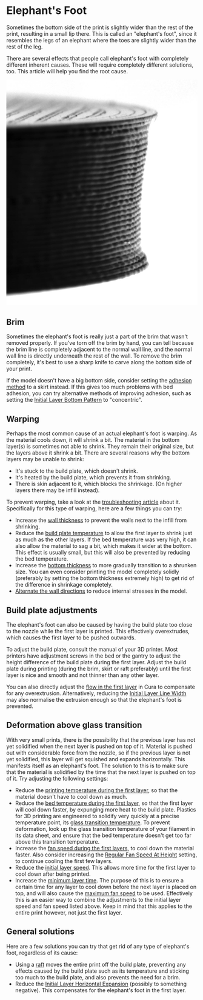 Elephant's Foot
====
Sometimes the bottom side of the print is slightly wider than the rest of the print, resulting in a small lip there. This is called an "elephant's foot", since it resembles the legs of an elephant where the toes are slightly wider than the rest of the leg.

There are several effects that people call elephant's foot with completely different inherent causes. These will require completely different solutions, too. This article will help you find the root cause.

![Elephant feet caused by the strength of the skin layers](images/elephants_foot.jpg)

Brim
----
Sometimes the elephant's foot is really just a part of the brim that wasn't removed properly. If you've torn off the brim by hand, you can tell because the brim line is completely adjacent to the normal wall line, and the normal wall line is directly underneath the rest of the wall. To remove the brim completely, it's best to use a sharp knife to carve along the bottom side of your print.

If the model doesn't have a big bottom side, consider setting the [adhesion method](adhesion_type.md) to a skirt instead. If this gives too much problems with bed adhesion, you can try alternative methods of improving adhesion, such as setting the [Initial Layer Bottom Pattern](top_bottom_pattern_0.md) to "concentric".

Warping
----
Perhaps the most common cause of an actual elephant's foot is warping. As the material cools down, it will shrink a bit. The material in the bottom layer(s) is sometimes not able to shrink. They remain their original size, but the layers above it shrink a bit. There are several reasons why the bottom layers may be unable to shrink:
* It's stuck to the build plate, which doesn't shrink.
* It's heated by the build plate, which prevents it from shrinking.
* There is skin adjacent to it, which blocks the shrinkage. (On higher layers there may be infill instead).

To prevent warping, take a look at the [troubleshooting article](warping.md) about it. Specifically for this type of warping, here are a few things you can try:
* Increase the [wall thickness](wall_thickness.md) to prevent the walls next to the infill from shrinking.
* Reduce the [build plate temperature](material_bed_temperature.md) to allow the first layer to shrink just as much as the other layers. If the bed temperature was very high, it can also allow the material to sag a bit, which makes it wider at the bottom. This effect is usually small, but this will also be prevented by reducing the bed temperature.
* Increase the [bottom thickness](bottom_thickness.md) to more gradually transition to a shrunken size. You can even consider printing the model completely solidly (preferably by setting the bottom thickness extremely high) to get rid of the difference in shrinkage completely.
* [Alternate the wall directions](material_alternate_walls.md) to reduce internal stresses in the model.

Build plate adjustments
----
The elephant's foot can also be caused by having the build plate too close to the nozzle while the first layer is printed. This effectively overextrudes, which causes the first layer to be pushed outwards.

To adjust the build plate, consult the manual of your 3D printer. Most printers have adjustment screws in the bed or the gantry to adjust the height difference of the build plate during the first layer. Adjust the build plate during printing (during the brim, skirt or raft preferably) until the first layer is nice and smooth and not thinner than any other layer.

You can also directly adjust the [flow in the first layer](material_flow_layer_0.md) in Cura to compensate for any overextrusion. Alternatively, reducing the [Initial Layer Line Width](initial_layer_line_width_factor.md) may also normalise the extrusion enough so that the elephant's foot is prevented.

Deformation above glass transition
----
With very small prints, there is the possibility that the previous layer has not yet solidified when the next layer is pushed on top of it. Material is pushed out with considerable force from the nozzle, so if the previous layer is not yet solidified, this layer will get squished and expands horizontally. This manifests itself as an elephant's foot. The solution to this is to make sure that the material is solidified by the time that the next layer is pushed on top of it. Try adjusting the following settings:

* Reduce the [printing temperature during the first layer](material_print_temperature_layer_0.md), so that the material doesn't have to cool down as much.
* Reduce the [bed temperature during the first layer](material_bed_temperature_layer_0.md), so that the first layer will cool down faster, by expunging more heat to the build plate. Plastics for 3D printing are engineered to solidify very quickly at a precise temperature point, its [glass transition temperature](https://en.wikipedia.org/wiki/Glass_transition#Transition_temperature_Tg). To prevent deformation, look up the glass transition temperature of your filament in its data sheet, and ensure that the bed temperature doesn't get too far above this transition temperature.
* Increase the [fan speed during the first layers](cool_fan_speed_0.md), to cool down the material faster. Also consider increasing the [Regular Fan Speed At Height](cool_fan_full_at_height.md) setting, to continue cooling the first few layers.
* Reduce the [initial layer speed](speed_layer_0.md). This allows more time for the first layer to cool down after being printed.
* Increase the [minimum layer time](cool_min_layer_time.md). The purpose of this is to ensure a certain time for any layer to cool down before the next layer is placed on top, and will also cause the [maximum fan speed](cool_fan_speed_max.md) to be used. Effectively this is an easier way to combine the adjustments to the initial layer speed and fan speed listed above. Keep in mind that this applies to the entire print however, not just the first layer. 

General solutions
----
Here are a few solutions you can try that get rid of any type of elephant's foot, regardless of its cause:
* Using a [raft](adhesion_type.md) moves the entire print off the build plate, preventing any effects caused by the build plate such as its temperature and sticking too much to the build plate, and also prevents the need for a brim.
* Reduce the [Initial Layer Horizontal Expansion](xy_offset_layer_0.md) (possibly to something negative). This compensates for the elephant's foot in the first layer.